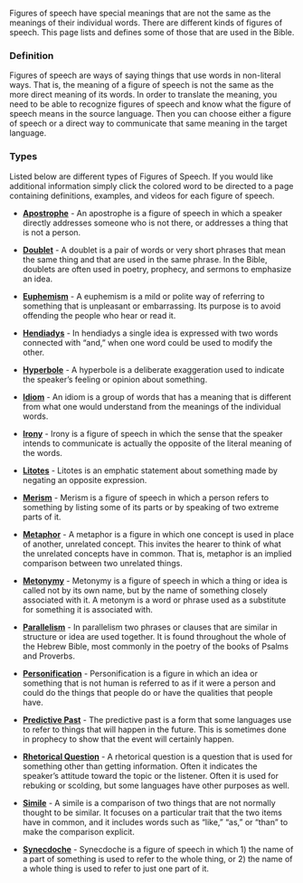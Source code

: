 
Figures of speech have special meanings that are not the same as the meanings of their individual words. There are different kinds of figures of speech. This page lists and defines some of those that are used in the Bible.

### Definition

Figures of speech are ways of saying things that use words in non-literal ways. That is, the meaning of a figure of speech is not the same as the more direct meaning of its words. In order to translate the meaning, you need to be able to recognize figures of speech and know what the figure of speech means in the source language. Then you can choose either a figure of speech or a direct way to communicate that same meaning in the target language.

### Types

Listed below are different types of Figures of Speech. If you would like additional information simply click the colored word to be directed to a page containing definitions, examples, and videos for each figure of speech.

* **[Apostrophe](../figs-apostrophe/01.md)** - An apostrophe is a figure of speech in which a speaker directly addresses someone who is not there, or addresses a thing that is not a person.

* **[Doublet](../figs-doublet/01.md)** - A doublet is a pair of words or very short phrases that mean the same thing and that are used in the same phrase. In the Bible, doublets are often used in poetry, prophecy, and sermons to emphasize an idea.

* **[Euphemism](../figs-euphemism/01.md)** - A euphemism is a mild or polite way of referring to something that is unpleasant or embarrassing. Its purpose is to avoid offending the people who hear or read it.

* **[Hendiadys](../figs-hendiadys/01.md)** - In hendiadys a single idea is expressed with two words connected with “and,” when one word could be used to modify the other.

* **[Hyperbole](../figs-hyperbole/01.md)** - A hyperbole is a deliberate exaggeration used to indicate the speaker’s feeling or opinion about something.

* **[Idiom](../figs-idiom/01.md)** - An idiom is a group of words that has a meaning that is different from what one would understand from the meanings of the individual words.

* **[Irony](../figs-irony/01.md)** - Irony is a figure of speech in which the sense that the speaker intends to communicate is actually the opposite of the literal meaning of the words.

* **[Litotes](../figs-litotes/01.md)** - Litotes is an emphatic statement about something made by negating an opposite expression.

* **[Merism](../figs-merism/01.md)** - Merism is a figure of speech in which a person refers to something by listing some of its parts or by speaking of two extreme parts of it.

* **[Metaphor](../figs-metaphor/01.md)** - A metaphor is a figure in which one concept is used in place of another, unrelated concept. This invites the hearer to think of what the unrelated concepts have in common. That is, metaphor is an implied comparison between two unrelated things.

* **[Metonymy](../figs-metonymy/01.md)** - Metonymy is a figure of speech in which a thing or idea is called not by its own name, but by the name of something closely associated with it. A metonym is a word or phrase used as a substitute for something it is associated with.

* **[Parallelism](../figs-parallelism/01.md)** - In parallelism two phrases or clauses that are similar in structure or idea are used together. It is found throughout the whole of the Hebrew Bible, most commonly in the poetry of the books of Psalms and Proverbs.

* **[Personification](../figs-personification/01.md)** - Personification is a figure in which an idea or something that is not human is referred to as if it were a person and could do the things that people do or have the qualities that people have.

* **[Predictive Past](../figs-pastforfuture/01.md)** - The predictive past is a form that some languages use to refer to things that will happen in the future. This is sometimes done in prophecy to show that the event will certainly happen.

* **[Rhetorical Question](../figs-rquestion/01.md)** - A rhetorical question is a question that is used for something other than getting information. Often it indicates the speaker’s attitude toward the topic or the listener. Often it is used for rebuking or scolding, but some languages have other purposes as well.

* **[Simile](../figs-simile/01.md)** - A simile is a comparison of two things that are not normally thought to be similar. It focuses on a particular trait that the two items have in common, and it includes words such as “like,” “as,” or “than” to make the comparison explicit.

* **[Synecdoche](../figs-synecdoche/01.md)** - Synecdoche is a figure of speech in which 1) the name of a part of something is used to refer to the whole thing, or 2) the name of a whole thing is used to refer to just one part of it.

